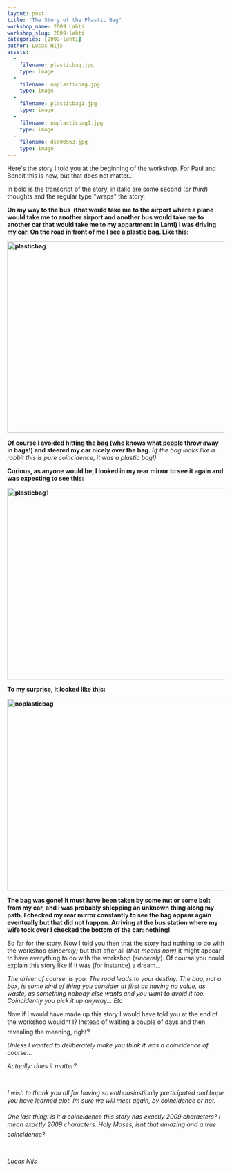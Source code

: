 ```yaml
---
layout: post
title: "The Story of the Plastic Bag"
workshop_name: 2009 Lahti
workshop_slug: 2009-lahti
categories: [2009-lahti]
author: Lucas Nijs
assets:
  -
    filename: plasticbag.jpg
    type: image
  -
    filename: noplasticbag.jpg
    type: image
  -
    filename: plasticbag1.jpg
    type: image
  -
    filename: noplasticbag1.jpg
    type: image
  -
    filename: dsc00563.jpg
    type: image
---
```

Here's the story I told you at the beginning of the workshop. For Paul and Benoit this is new, but that does not matter...

In bold is the transcript of the story, in italic are some second (<em>or third</em>) thoughts and the regular type "wraps" the story.

<strong>On my way to the bus  (that would take me to the airport where a plane would take me to another airport and another bus would take me to another car that would take me to my appartment in Lahti) I was driving my car. On the road in front of me I see a plastic bag. Like this:</strong>

<strong><a href="http://workshops.nodebox.net/2009/wp-content/uploads/plasticbag.jpg"><img class="alignnone size-full wp-image-1329" title="plasticbag" src="http://workshops.nodebox.net/2009/wp-content/uploads/plasticbag.jpg" alt="plasticbag" width="591" height="443" /></a></strong>

<strong>Of course I avoided hitting the bag (who knows what people throw away in bags!) and steered my car nicely over the bag. <em><span style="font-weight: normal;">(If the bag looks like a rabbit this is pure coincidence, it was a plastic bag!)</span></em></strong>

<strong>Curious, as anyone would be, I looked in my rear mirror to see it again and was expecting to see this:</strong>

<strong><a href="http://workshops.nodebox.net/2009/wp-content/uploads/plasticbag1.jpg"><img class="alignnone size-full wp-image-1331" title="plasticbag1" src="http://workshops.nodebox.net/2009/wp-content/uploads/plasticbag1.jpg" alt="plasticbag1" width="591" height="443" /></a></strong>

<strong>To my surprise, it looked like this:</strong>

<strong><a href="http://workshops.nodebox.net/2009/wp-content/uploads/noplasticbag.jpg"><img class="alignnone size-full wp-image-1330" title="noplasticbag" src="http://workshops.nodebox.net/2009/wp-content/uploads/noplasticbag.jpg" alt="noplasticbag" width="591" height="443" /></a></strong>

<strong>
</strong>

<strong>The bag was gone! It must have been taken by some nut or some bolt from my car, and I was probably shlepping an unknown thing along my path. I checked my rear mirror constantly to see the bag appear again eventually but that did not happen. Arriving at the bus station where my wife took over I checked the bottom of the car: nothing!</strong>

So far for the story. Now I told you then that the story had nothing to do with the workshop (<em>sincerely)</em> but that after all (<em>that means now) <span style="font-style: normal;">it might appear to have everything to do with the workshop (</span>sincerely<span style="font-style: normal;">). Of course you could explain this story like if it was (for instance) a dream...</span></em>

<em><span>The driver of course  is you. The road leads to your destiny. The bag, not a box, is some kind of thing you consider at first as having no value, as waste, as something nobody else wants and you want to avoid it too. Coincidently you pick it up anyway... Etc</span>

</em>

<em><span style="font-style: normal;">Now if I would have made up this story I would have told you at the end of the workshop wouldnt I? Instead of waiting a couple of days and then revealing the meaning, right?

<span>Unless I wanted to deliberately make you think it was a coincidence of course...</span>

<span>Actually: does it matter?</span>

 

<span>I wish to thank you all for having so enthousiastically participated and hope you have learned alot. Im sure we will meet again, by coincidence or not.</span>

<span>One last thing: is it a coincidence this story has exactly 2009 characters? I mean exactly 2009 characters. Holy Moses, isnt that amazing and a true coincidence?</span>

 

<span>Lucas Nijs</span>

</span></em>
